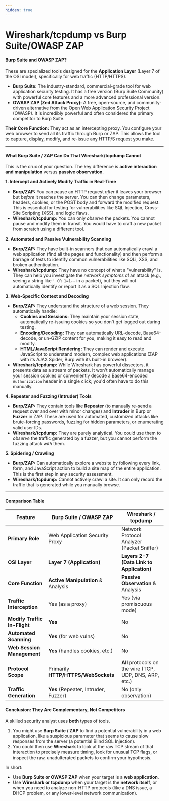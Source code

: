 ```yaml
---
hidden: true
---
```


# Wireshark/tcpdump vs Burp Suite/OWASP ZAP

#### Burp Suite and OWASP ZAP?

These are specialized tools designed for the **Application Layer** (Layer 7 of the OSI model), specifically for web traffic (HTTP/HTTPS).

* **Burp Suite:** The industry-standard, commercial-grade tool for web application security testing. It has a free version (Burp Suite Community) with powerful core features and a more advanced professional version.
* **OWASP ZAP (Zed Attack Proxy):** A free, open-source, and community-driven alternative from the Open Web Application Security Project (OWASP). It is incredibly powerful and often considered the primary competitor to Burp Suite.

**Their Core Function:** They act as an intercepting proxy. You configure your web browser to send all its traffic through Burp or ZAP. This allows the tool to capture, display, modify, and re-issue any HTTP/S request you make.

***

#### What Burp Suite / ZAP Can Do That Wireshark/tcpdump Cannot

This is the crux of your question. The key difference is **active interaction and manipulation** versus **passive observation**.

**1. Intercept and Actively Modify Traffic in Real-Time**

* **Burp/ZAP:** You can pause an HTTP request _after_ it leaves your browser but _before_ it reaches the server. You can then change parameters, headers, cookies, or the POST body and forward the modified request. This is essential for testing for vulnerabilities like SQL Injection, Cross-Site Scripting (XSS), and logic flaws.
* **Wireshark/tcpdump:** You can only _observe_ the packets. You cannot pause and modify them in transit. You would have to craft a new packet from scratch using a different tool.

**2. Automated and Passive Vulnerability Scanning**

* **Burp/ZAP:** They have built-in scanners that can automatically crawl a web application (find all the pages and functionality) and then perform a barrage of tests to identify common vulnerabilities like SQLi, XSS, and broken authentication.
* **Wireshark/tcpdump:** They have no concept of what a "vulnerability" is. They can help you investigate the _network symptoms_ of an attack (e.g., seeing a string like `' OR 1=1--` in a packet), but they will not automatically identify or report it as a SQL Injection flaw.

**3. Web-Specific Context and Decoding**

* **Burp/ZAP:** They understand the structure of a web session. They automatically handle:
  * **Cookies and Sessions:** They maintain your session state, automatically re-issuing cookies so you don't get logged out during testing.
  * **Encoding/Decoding:** They can automatically URL-decode, Base64-decode, or un-GZIP content for you, making it easy to read and modify.
  * **HTML/JavaScript Rendering:** They can render and execute JavaScript to understand modern, complex web applications (ZAP with its AJAX Spider, Burp with its built-in browser).
* **Wireshark/tcpdump:** While Wireshark has powerful dissectors, it presents data as a stream of packets. It won't automatically manage your session cookies or conveniently decode a Base64-encoded `Authorization` header in a single click; you'd often have to do this manually.

**4. Repeater and Fuzzing (Intruder) Tools**

* **Burp/ZAP:** They contain tools like **Repeater** (to manually re-send a request over and over with minor changes) and **Intruder** in Burp or **Fuzzer** in ZAP. These are used for automated, customized attacks like brute-forcing passwords, fuzzing for hidden parameters, or enumerating valid user IDs.
* **Wireshark/tcpdump:** They are purely analytical. You could use them to _observe_ the traffic generated by a fuzzer, but you cannot perform the fuzzing attack _with_ them.

**5. Spidering / Crawling**

* **Burp/ZAP:** Can automatically explore a website by following every link, form, and JavaScript action to build a site map of the entire application. This is the first step in any security assessment.
* **Wireshark/tcpdump:** Cannot actively crawl a site. It can only record the traffic that is generated while you manually browse.

***

#### Comparison Table

| Feature                      | Burp Suite / OWASP ZAP               | Wireshark / tcpdump                                      |
| ---------------------------- | ------------------------------------ | -------------------------------------------------------- |
| **Primary Role**             | Web Application Security Proxy       | Network Protocol Analyzer (Packet Sniffer)               |
| **OSI Layer**                | **Layer 7 (Application)**            | **Layers 2-7 (Data Link to Application)**                |
| **Core Function**            | **Active Manipulation** & Analysis   | **Passive Observation** & Analysis                       |
| **Traffic Interception**     | Yes (as a proxy)                     | Yes (via promiscuous mode)                               |
| **Modify Traffic In-Flight** | **Yes**                              | No                                                       |
| **Automated Scanning**       | **Yes** (for web vulns)              | No                                                       |
| **Web Session Management**   | **Yes** (handles cookies, etc.)      | No                                                       |
| **Protocol Scope**           | Primarily **HTTP/HTTPS/WebSockets**  | **All** protocols on the wire (TCP, UDP, DNS, ARP, etc.) |
| **Traffic Generation**       | **Yes** (Repeater, Intruder, Fuzzer) | No (only observation)                                    |

#### Conclusion: They Are Complementary, Not Competitors

A skilled security analyst uses **both** types of tools.

1. You might use **Burp Suite / ZAP** to find a potential vulnerability in a web application, like a suspicious parameter that seems to cause slow responses from the server (a potential Blind SQL Injection).
2. You could then use **Wireshark** to look at the raw TCP stream of that interaction to precisely measure timing, look for unusual TCP flags, or inspect the raw, unadulterated packets to confirm your hypothesis.

In short:

* Use **Burp Suite or OWASP ZAP** when your target is a **web application**.
* Use **Wireshark or tcpdump** when your target is the **network itself**, or when you need to analyze non-HTTP protocols (like a DNS issue, a DHCP problem, or any lower-level network communication).
